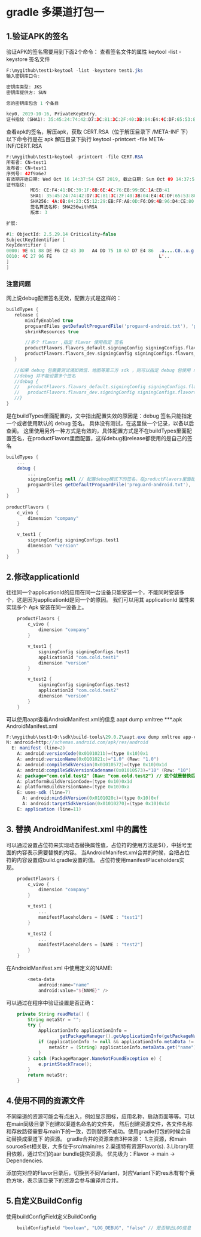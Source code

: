 # gradle 多渠道打包一

## 1.验证APK的签名
验证APK的签名需要用到下面2个命令：
查看签名文件的属性
keytool -list -keystore 签名文件
```java
F:\mygithub\test1>keytool -list -keystore test1.jks
输入密钥库口令:

密钥库类型: JKS
密钥库提供方: SUN

您的密钥库包含 1 个条目

key0, 2019-10-16, PrivateKeyEntry,
证书指纹 (SHA1): 35:45:24:74:42:D7:3C:81:3C:2F:40:3B:04:E4:4C:DF:65:53:80:3F
```

查看apk的签名，解压apk，获取 CERT.RSA（位于解压目录下 /META-INF 下）
以下命令行是在 apk 解压目录下执行
keytool -printcert -file META-INF/CERT.RSA

```Java
F:\mygithub\test1>keytool -printcert -file CERT.RSA
所有者: CN=test1
发布者: CN=test1
序列号: 42f9a6e7
有效期开始日期: Wed Oct 16 14:37:54 CST 2019, 截止日期: Sun Oct 09 14:37:54 CST 2044
证书指纹:
         MD5: CE:F4:41:DC:39:1F:8B:6E:4C:76:E8:99:BC:1A:EB:41
         SHA1: 35:45:24:74:42:D7:3C:81:3C:2F:40:3B:04:E4:4C:DF:65:53:80:3F
         SHA256: 4A:0B:84:23:C5:12:29:EB:FF:A8:0D:F6:D9:4B:96:D4:CE:80:65:0A:DC:9F:9F:7D:AF:9A:77:DB:23:B9:DD:64
         签名算法名称: SHA256withRSA
         版本: 3

扩展:

#1: ObjectId: 2.5.29.14 Criticality=false
SubjectKeyIdentifier [
KeyIdentifier [
0000: 9E 61 88 DE F6 C2 43 30   A4 DD 75 18 67 D7 E4 86  .a....C0..u.g...
0010: 4C 27 96 FE                                        L'..
]
]
```

### 注意问题
网上说debug配置签名无效，配置方式是这样的：
```Groovy
buildTypes {
   release {
       minifyEnabled true
       proguardFiles getDefaultProguardFile('proguard-android.txt'), 'proguard-rules.pro'
       shrinkResources true

       //多个 flavor ,指定 flavor 使用指定 签名
       productFlavors.flavors_default.signingConfig signingConfigs.flavors_default
       productFlavors.flavors_dev.signingConfig signingConfigs.flavors_dev
   }
   
   //如果 debug 包需要测试诸如微信、地图等第三方 sdk ，则可以指定 debug 包使用 release 包的签名
   //debug 并不能设置多个签名
   //debug {
   //   productFlavors.flavors_default.signingConfig signingConfigs.flavors_default
   //   productFlavors.flavors_dev.signingConfig signingConfigs.flavors_dev
   //}
}
```
是在buildTypes里面配置的，文中指出配置失效的原因是：debug 签名只能指定一个或者使用默认的 debug 签名。
具体没有测试，在这里做一个记录，以备以后查阅。
这里使用另外一种方式是有效的，具体配置方式是不在buildTypes里面配置签名，在productFlavors里面配置，这样debug和release都使用的是自己的签名
```Groovy
buildTypes {
    ...
    debug {
        ...
        signingConfig null // 配置debug模式下的签名，在productFlavors里面配置
        proguardFiles getDefaultProguardFile('proguard-android.txt'), 'proguard-project.txt'
    }
}
    
productFlavors {
    c_vivo {
        dimension "company"
    }

    v_test1 {
        signingConfig signingConfigs.test1
        dimension "version"
    }
}
```

## 2.修改applicationId
往往同一个applicationId的应用在同一台设备只能安装一个，不能同时安装多个，这是因为applicationId是同一个的原因。
我们可以用其 applicationId 属性来实现多个 Apk 安装在同一设备上。
```Groovy
    productFlavors {
        c_vivo {
            dimension "company"
        }

        v_test1 {
            signingConfig signingConfigs.test1
            applicationId "com.cold.test1"
            dimension "version"
        }

        v_test2 {
            signingConfig signingConfigs.test2
            applicationId "com.cold.test2"
            dimension "version"
        }
    }
```    

可以使用aapt查看AndroidManifest.xml的信息
aapt dump xmltree ***.apk AndroidManifest.xml

```Java
F:\mygithub\test1>D:\sdk\build-tools\29.0.2\aapt.exe dump xmltree app-c_vivo-v_test2-debug.apk AndroidManifest.xml
N: android=http://schemas.android.com/apk/res/android
  E: manifest (line=2)
    A: android:versionCode(0x0101021b)=(type 0x10)0x1
    A: android:versionName(0x0101021c)="1.0" (Raw: "1.0")
    A: android:compileSdkVersion(0x01010572)=(type 0x10)0x1d
    A: android:compileSdkVersionCodename(0x01010573)="10" (Raw: "10")
    A: package="com.cold.test2" (Raw: "com.cold.test2") // 这个就是替换后的applicationId
    A: platformBuildVersionCode=(type 0x10)0x1d
    A: platformBuildVersionName=(type 0x10)0xa
    E: uses-sdk (line=7)
      A: android:minSdkVersion(0x0101020c)=(type 0x10)0xf
      A: android:targetSdkVersion(0x01010270)=(type 0x10)0x1d
    E: application (line=11)
```

## 3. 替换 AndroidManifest.xml 中的属性
可以通过设置占位符来实现动态替换属性值，占位符的使用方法是${}，中括号里面的内容表示需要替换的内容。
当AndroidManifest.xml合并的时候，会把占位符的内容设置成build.gradle设置的值。
占位符使用manifestPlaceholders实现。
```Groovy
    productFlavors {
        c_vivo {
            dimension "company"
        }

        v_test1 {
            ...
            manifestPlaceholders = [NAME : "test1"]
        }

        v_test2 {
            ...
            manifestPlaceholders = [NAME : "test2"]
        }
    }
```

在AndroidManifest.xml 中使用定义的NAME:
```Groovy
        <meta-data
            android:name="name"
            android:value="${NAME}" />
```         
            
可以通过在程序中验证设置是否正确：
```Java
    private String readMeta() {
        String metaStr = "";
        try {
            ApplicationInfo applicationInfo =
                    getPackageManager().getApplicationInfo(getPackageName(), PackageManager.GET_META_DATA);
            if (applicationInfo != null && applicationInfo.metaData != null) {
                metaStr = (String) applicationInfo.metaData.get("name"); // 这里为对应meta-data的name
            }
        } catch (PackageManager.NameNotFoundException e) {
            e.printStackTrace();
        }
        return metaStr;
    }
```    
    
## 4.使用不同的资源文件
不同渠道的资源可能会有点出入，例如显示图标，应用名称，启动页面等等。可以在main同级目录下创建以渠道名命名的文件夹，
然后创建资源文件，各文件名称和存放路径需要与main下的一致，否则替换不成功。使用gradle打包的时候会自动替换成渠道下
的资源。
gradle合并的资源来自3种来源：
1.主资源，和main sourceSet相关联，大多位于src/main/res
2.渠道特有资源Flavor(s).
3.Library项目依赖，通过它们的aar bundle提供资源。
优先级为：Flavor -> main -> Dependencies.

添加完对应的Flavor目录后，切换到不同Variant，对应Variant下的res木有有个黄色方块，表示该目录下的资源会参与编译并合并。

## 5.自定义BuildConfig
使用buildConfigField定义BuildConfig
```Groovy
    buildConfigField "boolean", "LOG_DEBUG", "false" // 是否输出LOG信息
```






















